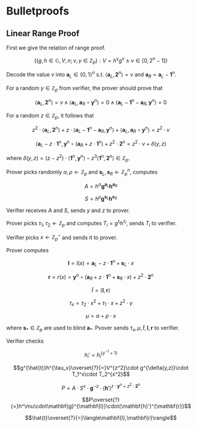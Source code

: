 # Bulletproofs

## Linear Range Proof

First we give the relation of range proof.

$$\{(g,h\in\mathbb{G},V,n;v,\gamma\in\mathbb{Z}_p):V=h^\gamma g^v\wedge v\in[0,2^n-1]\}$$

Decode the value $v$ into $\mathbf{a}_L\in\{0,1\}^n$ s.t. $\langle\mathbf{a}_L,\mathbf{2}^n\rangle=v$ and $\mathbf{a}_R=\mathbf{a}_L-\mathbf{1}^n$.

For a random $y\in\mathbb{Z}_p$ from verifier, the prover should prove that

$$\langle\mathbf{a}_L,\mathbf{2}^n\rangle=v\wedge\langle\mathbf{a}_L,\mathbf{a}_R\circ\mathbf{y}^n\rangle=0\wedge\langle\mathbf{a}_L-\mathbf{1}^n-\mathbf{a}_R,\mathbf{y}^n\rangle=0$$

For a random $z\in\mathbb{Z}_p$, it follows that

$$z^2\cdot\langle\mathbf{a}_L,\mathbf{2}^n\rangle+z\cdot\langle\mathbf{a}_L-\mathbf{1}^n-\mathbf{a}_R,\mathbf{y}^n\rangle+\langle\mathbf{a}_L,\mathbf{a}_R\circ\mathbf{y}^n\rangle=z^2\cdot v$$

$$\langle\mathbf{a}_L-z\cdot\mathbf{1}^n,\mathbf{y}^n\circ(\mathbf{a}_R+z\cdot\mathbf{1}^n)+z^2\cdot\mathbf{2}^n=z^2\cdot v+\delta(y,z)$$

where $\delta(y,z)=(z-z^2)\cdot\langle\mathbf{1}^n,\mathbf{y}^n\rangle-z^3\langle\mathbf{1}^n,\mathbf{2}^n\rangle\in\mathbb{Z}_p$.

Prover picks randomly $\alpha,\rho\leftarrow\mathbb{Z}_p$ and $\mathbf{s}_L,\mathbf{s}_R\leftarrow\mathbb{Z}_p^n$, computes

$$A=h^\alpha\mathbf{g}^{\mathbf{a}_L}\mathbf{h}^{\mathbf{a}_R}$$

$$S=h^\rho\mathbf{g}^{\mathbf{s}_L}\mathbf{h}^{\mathbf{s}_R}$$

Verifier receives $A$ and $S$, sends $y$ and $z$ to prover.

Prover picks $\tau_1,\tau_2\leftarrow\mathbb{Z}_p$ and computes $T_i=g^{t_i}h^{\tau_i}$, sends $T_i$ to verifier.

Verifier picks $x\leftarrow\mathbb{Z}_p^\star$ and sends it to prover.

Prover computes

$$\mathbf{l}=l(x)=\mathbf{a}_L-z\cdot\mathbf{1}^n+\mathbf{s}_L\cdot x$$

$$\mathbf{r}=r(x)=\mathbf{y}^n\circ(\mathbf{a}_R+z\cdot\mathbf{1}^n+\mathbf{s}_R\cdot x)+z^2\cdot\mathbf{2}^n$$

$$\hat{t}=\langle\mathbf{l},\mathbf{r}\rangle$$

$$\tau_x=\tau_2\cdot x^2+\tau_1\cdot x+z^2\cdot\gamma$$

$$\mu=\alpha+\rho\cdot x$$

where $\mathbf{s}_*\in\mathbb{Z}_p$ are used to blind $\mathbf{a}_*$. Pvover sends $\tau_x,\mu,\hat{t},\mathbf{l},\mathbf{r}$ to verifier.

Verifier checks

$$h_i'=h_i^{(y^{-1}+1)}$$

$$g^{\hat{t}}h^{\tau_x}\overset{?}{=}V^{z^2}\cdot g^{\delta(y,z)}\cdot T_1^x\cdot T_2^{x^2}$$

$$P=A\cdot S^x\cdot\mathbf{g}^{-z}\cdot(\mathbf{h}')^{z\cdot\mathbf{y}^n+z^2\cdot\mathbf{2}^n}$$

$$P\overset{?}{=}h^\mu\cdot\mathbf{g}^{\mathbf{l}}\cdot(\mathbf{h}')^{\mathbf{r}}$$

$$\hat{t}\overset{?}{=}\langle\mathbf{l},\mathbf{r}\rangle$$